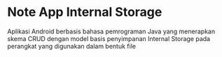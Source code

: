 # Note App Internal Storage
Aplikasi Android berbasis bahasa pemrograman Java yang menerapkan skema CRUD dengan model basis penyimpanan Internal Storage pada perangkat yang digunakan dalam bentuk file
